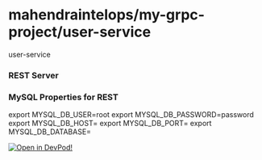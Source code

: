 # mahendraintelops/my-grpc-project/user-service
user-service


### REST Server



    
### MySQL Properties for REST
export MYSQL_DB_USER=root
export MYSQL_DB_PASSWORD=password
export MYSQL_DB_HOST=
export MYSQL_DB_PORT=
export MYSQL_DB_DATABASE=
    










[![Open in DevPod!](https://devpod.sh/assets/open-in-devpod.svg)](https://devpod.sh/open#https://github.com/mahendraintelops/my-grpc-project/user-service)